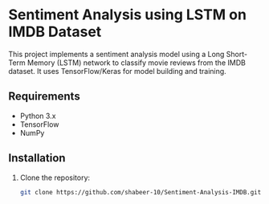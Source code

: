 # Sentiment Analysis using LSTM on IMDB Dataset

This project implements a sentiment analysis model using a Long Short-Term Memory (LSTM) network to classify movie reviews from the IMDB dataset. It uses TensorFlow/Keras for model building and training.

## Requirements

- Python 3.x
- TensorFlow
- NumPy

## Installation

1. Clone the repository:
   ```bash
   git clone https://github.com/shabeer-10/Sentiment-Analysis-IMDB.git

